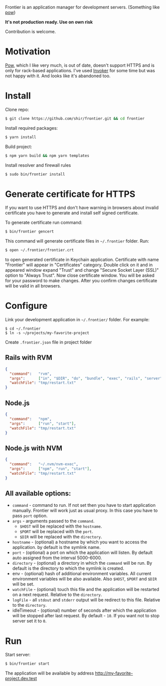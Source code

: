 Frontier is an application manager for development servers.
(Something like [pow](http://pow.cx))

**It's not production ready. Use on own risk**

Contribution is welcome.

# Motivation

[Pow](http://pow.cx), which I like very much, is out of date,
doesn't support HTTPS and is only for rack-based applications. I've used
[Invoker](http://invoker.codemancers.com) for some time but was not happy
with it. And looks like it's abandoned too.

# Install

Clone repo:
```sh
$ git clone https://github.com/shir/frontier.git && cd frontier
```

Install required packages:
```sh
$ yarn install
```

Build project:
```sh
$ npm yarn build && npm yarn templates
```

Install resolver and firewall rules
```sh
$ sudo bin/frontier install
```

# Generate certificate for HTTPS

If you want to use HTTPS and don't have warning in browsers about invalid
certificate you have to generate and install self signed certificate.

To generate certificate run command:
```sh
$ bin/frontier gencert
```
This command will generate certificate files in `~/.frontier` folder.
Run:
```sh
$ open ~/.frontier/frontier.crt
```
to open generated certificate in Keychain application. Certificate with
name "Frontier" will appear in "Certificates" category.
Double click on it and in appeared window expand "Trust" and change
"Secure Socket Layer (SSL)" option to "Always Trust". Now close certificate
window. You will be asked for your password to make changes. After you confirm
changes certificate will be valid in all browsers.

# Configure

Link your development application in `~/.frontier/` folder. For example:
```
$ cd ~/.frontier
$ ln -s ~/projects/my-favorite-project
```

Create `.frontier.json` file in project folder

## Rails with RVM

```json
{
  "command":   "rvm",
  "args":      ["in", "$DIR", "do", "bundle", "exec", "rails", "server", "-p", "$PORT", "-b", "$HOST"],
  "watchFile": "tmp/restart.txt"
}
```

## Node.js

```json
{
  "command":   "npm",
  "args":      ["run", "start"],
  "watchFile": "tmp/restart.txt"
}
```

## Node.js with NVM

```json
{
  "command":   "~/.nvm/nvm-exec",
  "args":      ["npm", "run", "start"],
  "watchFile": "tmp/restart.txt"
}
```

## All available options:

- `command` - command to run. If not set then you have to start
  application manually. Frontier will work just as usual proxy. In this case
  you have to pass `port` option.
- `args` - arguments passed to the `command`.
  - `$HOST` will be replaced with the `hostname`.
  - `$PORT` will be replaced with the `port`.
  - `$DIR` will be replaced with the `directory`.
- `hostname` - (optional) a hostname by which you want to access the application.
  by default is the symlink name.
- `port` - (optional) a port on which the application will listen. By default
  auto assigned from the interval 5000-6000.
- `directory` - (optional) a directory in which the `command` will be run.
  By default is the directory to which the symlink is created.
- env - (optional) hash of additional environment variables. All current
  environment variables will be also available. Also `$HOST`, `$PORT` and
  `$DIR` will be set.
- `watchFile` - (optional) touch this file and the application will be
  restarted on a next request. Relative to the `directory`.
- `logFile` - all `stdout` and `stderr` output will be redirect to this file.
  Relative to the `directory`.
- idleTimeout - (optional) number of seconds after which the application will be
  stopped after last request. By default - `10`. If you want not to stop server
  set it to `0`.

# Run

Start server:
```sh
$ bin/frontier start
```

The application will be available by address http://my-favorite-project.dev.test
